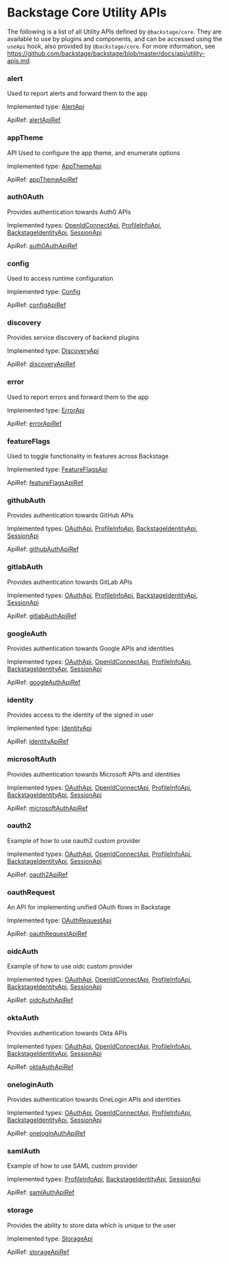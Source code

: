 # Backstage Core Utility APIs

The following is a list of all Utility APIs defined by `@backstage/core`. They
are available to use by plugins and components, and can be accessed using the
`useApi` hook, also provided by `@backstage/core`. For more information, see
https://github.com/backstage/backstage/blob/master/docs/api/utility-apis.md.

### alert

Used to report alerts and forward them to the app

Implemented type: [AlertApi](./AlertApi.md)

ApiRef:
[alertApiRef](https://github.com/backstage/backstage/blob/a4dbd8353cfa4d4d4334473e2c33afcda64e130d/packages/core-api/src/apis/definitions/AlertApi.ts#L41)

### appTheme

API Used to configure the app theme, and enumerate options

Implemented type: [AppThemeApi](./AppThemeApi.md)

ApiRef:
[appThemeApiRef](https://github.com/backstage/backstage/blob/a4dbd8353cfa4d4d4334473e2c33afcda64e130d/packages/core-api/src/apis/definitions/AppThemeApi.ts#L80)

### auth0Auth

Provides authentication towards Auth0 APIs

Implemented types: [OpenIdConnectApi](./OpenIdConnectApi.md),
[ProfileInfoApi](./ProfileInfoApi.md),
[BackstageIdentityApi](./BackstageIdentityApi.md), [SessionApi](./SessionApi.md)

ApiRef:
[auth0AuthApiRef](https://github.com/backstage/backstage/blob/a4dbd8353cfa4d4d4334473e2c33afcda64e130d/packages/core-api/src/apis/definitions/auth.ts#L275)

### config

Used to access runtime configuration

Implemented type: [Config](./Config.md)

ApiRef:
[configApiRef](https://github.com/backstage/backstage/blob/a4dbd8353cfa4d4d4334473e2c33afcda64e130d/packages/core-api/src/apis/definitions/ConfigApi.ts#L25)

### discovery

Provides service discovery of backend plugins

Implemented type: [DiscoveryApi](./DiscoveryApi.md)

ApiRef:
[discoveryApiRef](https://github.com/backstage/backstage/blob/a4dbd8353cfa4d4d4334473e2c33afcda64e130d/packages/core-api/src/apis/definitions/DiscoveryApi.ts#L44)

### error

Used to report errors and forward them to the app

Implemented type: [ErrorApi](./ErrorApi.md)

ApiRef:
[errorApiRef](https://github.com/backstage/backstage/blob/a4dbd8353cfa4d4d4334473e2c33afcda64e130d/packages/core-api/src/apis/definitions/ErrorApi.ts#L65)

### featureFlags

Used to toggle functionality in features across Backstage

Implemented type: [FeatureFlagsApi](./FeatureFlagsApi.md)

ApiRef:
[featureFlagsApiRef](https://github.com/backstage/backstage/blob/a4dbd8353cfa4d4d4334473e2c33afcda64e130d/packages/core-api/src/apis/definitions/FeatureFlagsApi.ts#L83)

### githubAuth

Provides authentication towards GitHub APIs

Implemented types: [OAuthApi](./OAuthApi.md),
[ProfileInfoApi](./ProfileInfoApi.md),
[BackstageIdentityApi](./BackstageIdentityApi.md), [SessionApi](./SessionApi.md)

ApiRef:
[githubAuthApiRef](https://github.com/backstage/backstage/blob/a4dbd8353cfa4d4d4334473e2c33afcda64e130d/packages/core-api/src/apis/definitions/auth.ts#L232)

### gitlabAuth

Provides authentication towards GitLab APIs

Implemented types: [OAuthApi](./OAuthApi.md),
[ProfileInfoApi](./ProfileInfoApi.md),
[BackstageIdentityApi](./BackstageIdentityApi.md), [SessionApi](./SessionApi.md)

ApiRef:
[gitlabAuthApiRef](https://github.com/backstage/backstage/blob/a4dbd8353cfa4d4d4334473e2c33afcda64e130d/packages/core-api/src/apis/definitions/auth.ts#L262)

### googleAuth

Provides authentication towards Google APIs and identities

Implemented types: [OAuthApi](./OAuthApi.md),
[OpenIdConnectApi](./OpenIdConnectApi.md),
[ProfileInfoApi](./ProfileInfoApi.md),
[BackstageIdentityApi](./BackstageIdentityApi.md), [SessionApi](./SessionApi.md)

ApiRef:
[googleAuthApiRef](https://github.com/backstage/backstage/blob/a4dbd8353cfa4d4d4334473e2c33afcda64e130d/packages/core-api/src/apis/definitions/auth.ts#L215)

### identity

Provides access to the identity of the signed in user

Implemented type: [IdentityApi](./IdentityApi.md)

ApiRef:
[identityApiRef](https://github.com/backstage/backstage/blob/a4dbd8353cfa4d4d4334473e2c33afcda64e130d/packages/core-api/src/apis/definitions/IdentityApi.ts#L53)

### microsoftAuth

Provides authentication towards Microsoft APIs and identities

Implemented types: [OAuthApi](./OAuthApi.md),
[OpenIdConnectApi](./OpenIdConnectApi.md),
[ProfileInfoApi](./ProfileInfoApi.md),
[BackstageIdentityApi](./BackstageIdentityApi.md), [SessionApi](./SessionApi.md)

ApiRef:
[microsoftAuthApiRef](https://github.com/backstage/backstage/blob/a4dbd8353cfa4d4d4334473e2c33afcda64e130d/packages/core-api/src/apis/definitions/auth.ts#L289)

### oauth2

Example of how to use oauth2 custom provider

Implemented types: [OAuthApi](./OAuthApi.md),
[OpenIdConnectApi](./OpenIdConnectApi.md),
[ProfileInfoApi](./ProfileInfoApi.md),
[BackstageIdentityApi](./BackstageIdentityApi.md), [SessionApi](./SessionApi.md)

ApiRef:
[oauth2ApiRef](https://github.com/backstage/backstage/blob/a4dbd8353cfa4d4d4334473e2c33afcda64e130d/packages/core-api/src/apis/definitions/auth.ts#L303)

### oauthRequest

An API for implementing unified OAuth flows in Backstage

Implemented type: [OAuthRequestApi](./OAuthRequestApi.md)

ApiRef:
[oauthRequestApiRef](https://github.com/backstage/backstage/blob/a4dbd8353cfa4d4d4334473e2c33afcda64e130d/packages/core-api/src/apis/definitions/OAuthRequestApi.ts#L130)

### oidcAuth

Example of how to use oidc custom provider

Implemented types: [OAuthApi](./OAuthApi.md),
[OpenIdConnectApi](./OpenIdConnectApi.md),
[ProfileInfoApi](./ProfileInfoApi.md),
[BackstageIdentityApi](./BackstageIdentityApi.md), [SessionApi](./SessionApi.md)

ApiRef:
[oidcAuthApiRef](https://github.com/backstage/backstage/blob/a4dbd8353cfa4d4d4334473e2c33afcda64e130d/packages/core-api/src/apis/definitions/auth.ts#L317)

### oktaAuth

Provides authentication towards Okta APIs

Implemented types: [OAuthApi](./OAuthApi.md),
[OpenIdConnectApi](./OpenIdConnectApi.md),
[ProfileInfoApi](./ProfileInfoApi.md),
[BackstageIdentityApi](./BackstageIdentityApi.md), [SessionApi](./SessionApi.md)

ApiRef:
[oktaAuthApiRef](https://github.com/backstage/backstage/blob/a4dbd8353cfa4d4d4334473e2c33afcda64e130d/packages/core-api/src/apis/definitions/auth.ts#L245)

### oneloginAuth

Provides authentication towards OneLogin APIs and identities

Implemented types: [OAuthApi](./OAuthApi.md),
[OpenIdConnectApi](./OpenIdConnectApi.md),
[ProfileInfoApi](./ProfileInfoApi.md),
[BackstageIdentityApi](./BackstageIdentityApi.md), [SessionApi](./SessionApi.md)

ApiRef:
[oneloginAuthApiRef](https://github.com/backstage/backstage/blob/a4dbd8353cfa4d4d4334473e2c33afcda64e130d/packages/core-api/src/apis/definitions/auth.ts#L338)

### samlAuth

Example of how to use SAML custom provider

Implemented types: [ProfileInfoApi](./ProfileInfoApi.md),
[BackstageIdentityApi](./BackstageIdentityApi.md), [SessionApi](./SessionApi.md)

ApiRef:
[samlAuthApiRef](https://github.com/backstage/backstage/blob/a4dbd8353cfa4d4d4334473e2c33afcda64e130d/packages/core-api/src/apis/definitions/auth.ts#L331)

### storage

Provides the ability to store data which is unique to the user

Implemented type: [StorageApi](./StorageApi.md)

ApiRef:
[storageApiRef](https://github.com/backstage/backstage/blob/a4dbd8353cfa4d4d4334473e2c33afcda64e130d/packages/core-api/src/apis/definitions/StorageApi.ts#L68)
